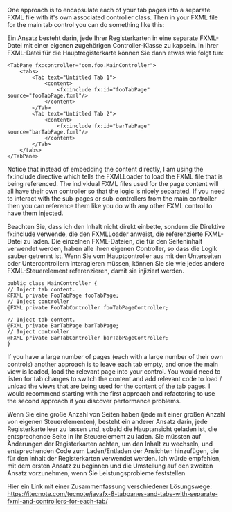 One approach is to encapsulate each of your tab pages into a separate FXML file with it's own associated controller
class.
Then in your FXML file for the main tab control you can do something like this:

Ein Ansatz besteht darin, jede Ihrer Registerkarten in eine separate FXML-Datei mit einer eigenen zugehörigen
Controller-Klasse zu kapseln.
In Ihrer FXML-Datei für die Hauptregisterkarte können Sie dann etwas wie folgt tun:

    <TabPane fx:controller="com.foo.MainController">
        <tabs>
            <Tab text="Untitled Tab 1">
                <content>
                    <fx:include fx:id="fooTabPage" source="fooTabPage.fxml"/>
                </content>
            </Tab>
            <Tab text="Untitled Tab 2">
                <content>
                    <fx:include fx:id="barTabPage" source="barTabPage.fxml"/>
                </content>
            </Tab>
        </tabs>
    </TabPane>

Notice that instead of embedding the content directly, I am using the fx:include directive which tells the FXMLLoader to
load the FXML file that is being referenced. The individual FXML files used for the page content will all have their own
controller so that the logic is nicely separated.
If you need to interact with the sub-pages or sub-controllers from the main controller then you can reference them like
you do with any other FXML control to have them injected.

Beachten Sie, dass ich den Inhalt nicht direkt einbette, sondern die Direktive fx:include verwende, die den FXMLLoader
anweist, die referenzierte FXML-Datei zu laden. Die einzelnen FXML-Dateien, die für den Seiteninhalt verwendet werden,
haben alle ihren eigenen Controller, so dass die Logik sauber getrennt ist.
Wenn Sie vom Hauptcontroller aus mit den Unterseiten oder Untercontrollern interagieren müssen, können Sie sie wie jedes
andere FXML-Steuerelement referenzieren, damit sie injiziert werden.

    public class MainController {
    // Inject tab content.
    @FXML private FooTabPage fooTabPage;
    // Inject controller
    @FXML private FooTabController fooTabPageController;

    // Inject tab content.
    @FXML private BarTabPage barTabPage;
    // Inject controller
    @FXML private BarTabController barTabPageController;
    }

If you have a large number of pages (each with a large number of their own controls) another approach is to leave each
tab empty, and once the main view is loaded, load the relevant page into your control.
You would need to listen for tab changes to switch the content and add relevant code to load / unload the views that are
being used for the content of the tab pages.
I would recommend starting with the first approach and refactoring to use the second approach if you discover
performance problems.

Wenn Sie eine große Anzahl von Seiten haben (jede mit einer großen Anzahl von eigenen Steuerelementen), besteht ein
anderer Ansatz darin, jede Registerkarte leer zu lassen und, sobald die Hauptansicht geladen ist, die entsprechende
Seite in Ihr Steuerelement zu laden.
Sie müssten auf Änderungen der Registerkarten achten, um den Inhalt zu wechseln, und entsprechenden Code zum
Laden/Entladen der Ansichten hinzufügen, die für den Inhalt der Registerkarten verwendet werden.
Ich würde empfehlen, mit dem ersten Ansatz zu beginnen und die Umstellung auf den zweiten Ansatz vorzunehmen, wenn Sie
Leistungsprobleme feststellen

Hier ein Link mit einer Zusammenfassung verschiedener Lösungswege:
https://itecnote.com/tecnote/javafx-8-tabpanes-and-tabs-with-separate-fxml-and-controllers-for-each-tab/

